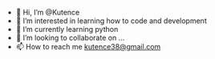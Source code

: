 - 👋 Hi, I’m @Kutence
- 👀 I’m interested in learning how to code and development
- 🌱 I’m currently learning python
- 💞️ I’m looking to collaborate on ...
- 📫 How to reach me kutence38@gmail.com

<!---
Kutence/Kutence is a ✨ special ✨ repository because its `README.md` (this file) appears on your GitHub profile.
You can click the Preview link to take a look at your changes.
--->
